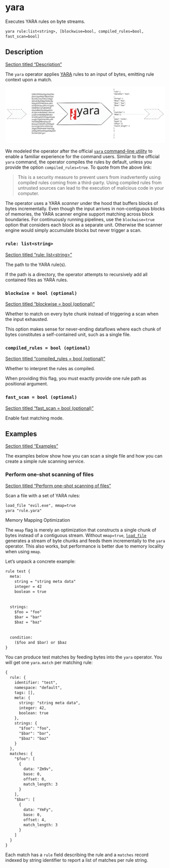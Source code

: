 # yara

Executes YARA rules on byte streams.

```tql
yara rule:list<string>, [blockwise=bool, compiled_rules=bool, fast_scan=bool]
```

## Description

[Section titled “Description”](#description)

The `yara` operator applies [YARA](https://virustotal.github.io/yara/) rules to an input of bytes, emitting rule context upon a match.

![YARA Operator](/_astro/yara-operator.excalidraw.CVYOkp4d_19DKCs.svg)

We modeled the operator after the official [`yara` command-line utility](https://yara.readthedocs.io/en/stable/commandline.html) to enable a familiar experience for the command users. Similar to the official `yara` command, the operator compiles the rules by default, unless you provide the option `compiled_rules=true`. To quote from the above link:

> This is a security measure to prevent users from inadvertently using compiled rules coming from a third-party. Using compiled rules from untrusted sources can lead to the execution of malicious code in your computer.

The operator uses a YARA *scanner* under the hood that buffers blocks of bytes incrementally. Even though the input arrives in non-contiguous blocks of memories, the YARA scanner engine support matching across block boundaries. For continuously running pipelines, use the `blockwise=true` option that considers each block as a separate unit. Otherwise the scanner engine would simply accumulate blocks but never trigger a scan.

### `rule: list<string>`

[Section titled “rule: list\<string>”](#rule-liststring)

The path to the YARA rule(s).

If the path is a directory, the operator attempts to recursively add all contained files as YARA rules.

### `blockwise = bool (optional)`

[Section titled “blockwise = bool (optional)”](#blockwise--bool-optional)

Whether to match on every byte chunk instead of triggering a scan when the input exhausted.

This option makes sense for never-ending dataflows where each chunk of bytes constitutes a self-contained unit, such as a single file.

### `compiled_rules = bool (optional)`

[Section titled “compiled\_rules = bool (optional)”](#compiled_rules--bool-optional)

Whether to interpret the rules as compiled.

When providing this flag, you must exactly provide one rule path as positional argument.

### `fast_scan = bool (optional)`

[Section titled “fast\_scan = bool (optional)”](#fast_scan--bool-optional)

Enable fast matching mode.

## Examples

[Section titled “Examples”](#examples)

The examples below show how you can scan a single file and how you can create a simple rule scanning service.

### Perform one-shot scanning of files

[Section titled “Perform one-shot scanning of files”](#perform-one-shot-scanning-of-files)

Scan a file with a set of YARA rules:

```tql
load_file "evil.exe", mmap=true
yara "rule.yara"
```

Memory Mapping Optimization

The `mmap` flag is merely an optimization that constructs a single chunk of bytes instead of a contiguous stream. Without `mmap=true`, [`load_file`](/reference/operators/load_file) generates a stream of byte chunks and feeds them incrementally to the `yara` operator. This also works, but performance is better due to memory locality when using `mmap`.

Let’s unpack a concrete example:

```plaintext
rule test {
  meta:
    string = "string meta data"
    integer = 42
    boolean = true


  strings:
    $foo = "foo"
    $bar = "bar"
    $baz = "baz"


  condition:
    ($foo and $bar) or $baz
}
```

You can produce test matches by feeding bytes into the `yara` operator. You will get one `yara.match` per matching rule:

```tql
{
  rule: {
    identifier: "test",
    namespace: "default",
    tags: [],
    meta: {
      string: "string meta data",
      integer: 42,
      boolean: true
    },
    strings: {
      "$foo": "foo",
      "$bar": "bar",
      "$baz": "baz"
    }
  },
  matches: {
    "$foo": [
      {
        data: "Zm9v",
        base: 0,
        offset: 0,
        match_length: 3
      }
    ],
    "$bar": [
      {
        data: "YmFy",
        base: 0,
        offset: 4,
        match_length: 3
      }
    ]
  }
}
```

Each match has a `rule` field describing the rule and a `matches` record indexed by string identifier to report a list of matches per rule string.